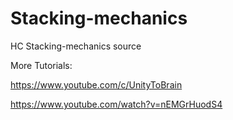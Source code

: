# Stacking-mechanics

HC Stacking-mechanics source

More Tutorials: 

https://www.youtube.com/c/UnityToBrain

https://www.youtube.com/watch?v=nEMGrHuodS4
